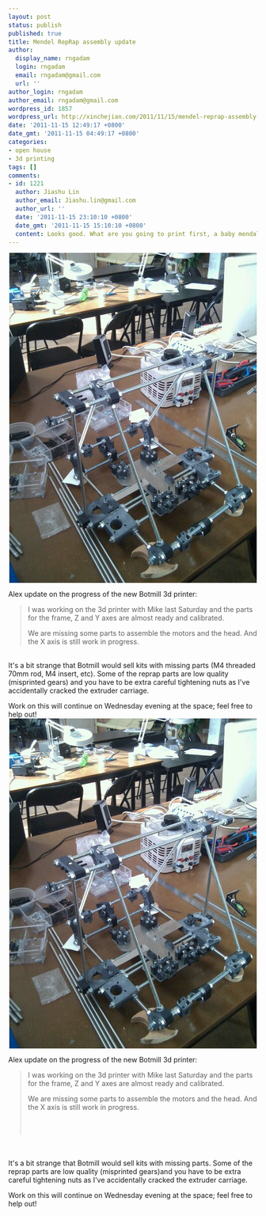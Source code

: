 ```yaml
---
layout: post
status: publish
published: true
title: Mendel RepRap assembly update
author:
  display_name: rngadam
  login: rngadam
  email: rngadam@gmail.com
  url: ''
author_login: rngadam
author_email: rngadam@gmail.com
wordpress_id: 1857
wordpress_url: http://xinchejian.com/2011/11/15/mendel-reprap-assembly-update/
date: '2011-11-15 12:49:17 +0800'
date_gmt: '2011-11-15 04:49:17 +0800'
categories:
- open house
- 3d printing
tags: []
comments:
- id: 1221
  author: Jiashu Lin
  author_email: Jiashu.lin@gmail.com
  author_url: ''
  date: '2011-11-15 23:10:10 +0800'
  date_gmt: '2011-11-15 15:10:10 +0800'
  content: Looks good. What are you going to print first, a baby mendal? LOL
---
```

<p><!--:en--><img style="display: block; margin-right: auto; margin-left: auto;" src="/uploads/2011/11/wpid-1321332327572.jpg" alt="image" /></p>
<p>Alex update on the progress of the new Botmill 3d printer:</p>
<blockquote><p>I was working on the 3d printer with Mike last Saturday and the parts for the frame, Z and Y axes are almost ready and calibrated.</p>
<p>We are missing some parts to assemble the motors and the head. And the X axis is still work in progress.</blockquote><br />
It's a bit strange that Botmill would sell kits with missing parts (M4 threaded 70mm rod,&nbsp;M4 insert, etc). Some of the reprap parts are low quality (misprinted gears) and you have to be extra careful tightening nuts as I've accidentally cracked the extruder carriage.</p>
<p>Work on this will continue on Wednesday evening at the space; feel free to help out!<!--:--><!--:zh--><img style="display:block;margin-right:auto;margin-left:auto;" alt="image" src="/uploads/2011/11/wpid-1321332327572.jpg" /></p>
<p>Alex update on the progress of the new Botmill 3d printer: </p></p>
<blockquote><p>I was working on the 3d printer with Mike last Saturday and the parts for the frame, Z and Y axes are almost ready and calibrated.</p></p>
<p>We are missing some parts to assemble the motors and the head. And the X axis is still work in progress.<br><br />
</p><br />
</blockquote></p>
<p><br><br />
It's a bit strange that Botmill would sell kits with missing parts. Some of the reprap parts are low quality (misprinted gears)and you have to be extra careful tightening nuts as I've accidentally cracked the extruder carriage.</p></p>
<p>Work on this will continue on Wednesday evening at the space; feel free to help out!</p><!--:--></p>
